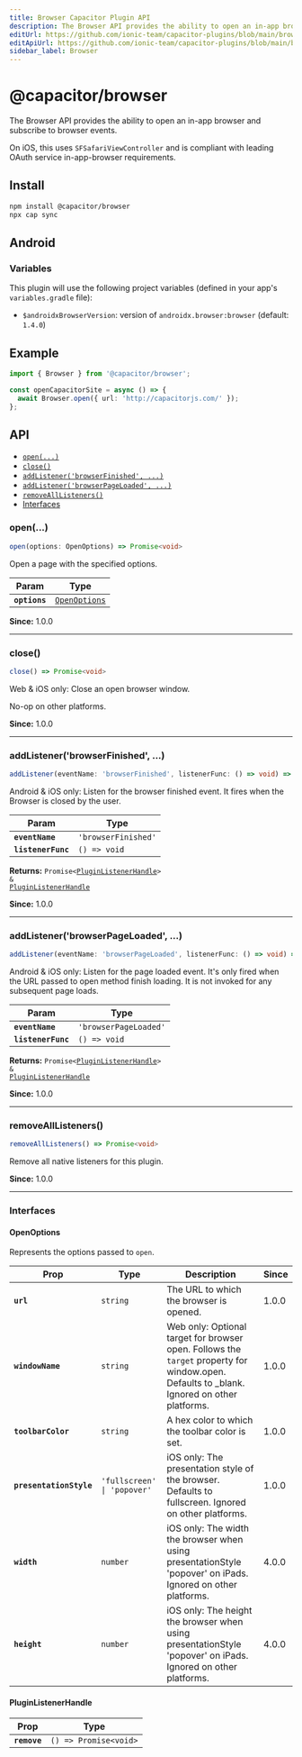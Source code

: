 ```yaml
---
title: Browser Capacitor Plugin API
description: The Browser API provides the ability to open an in-app browser and subscribe to browser events.
editUrl: https://github.com/ionic-team/capacitor-plugins/blob/main/browser/README.md
editApiUrl: https://github.com/ionic-team/capacitor-plugins/blob/main/browser/src/definitions.ts
sidebar_label: Browser
---
```

# @capacitor/browser

The Browser API provides the ability to open an in-app browser and subscribe to browser events.

On iOS, this uses `SFSafariViewController` and is compliant with leading OAuth service in-app-browser requirements.

## Install

```bash
npm install @capacitor/browser
npx cap sync
```

## Android

### Variables

This plugin will use the following project variables (defined in your app's `variables.gradle` file):

- `$androidxBrowserVersion`: version of `androidx.browser:browser` (default: `1.4.0`)

## Example

```typescript
import { Browser } from '@capacitor/browser';

const openCapacitorSite = async () => {
  await Browser.open({ url: 'http://capacitorjs.com/' });
};
```

## API

<docgen-index>

* [`open(...)`](#open)
* [`close()`](#close)
* [`addListener('browserFinished', ...)`](#addlistenerbrowserfinished)
* [`addListener('browserPageLoaded', ...)`](#addlistenerbrowserpageloaded)
* [`removeAllListeners()`](#removealllisteners)
* [Interfaces](#interfaces)

</docgen-index>

<docgen-api>


### open(...)

```typescript
open(options: OpenOptions) => Promise<void>
```

Open a page with the specified options.

| Param         | Type                                                |
| ------------- | --------------------------------------------------- |
| **`options`** | <code><a href="#openoptions">OpenOptions</a></code> |

**Since:** 1.0.0

--------------------


### close()

```typescript
close() => Promise<void>
```

Web & iOS only: Close an open browser window.

No-op on other platforms.

**Since:** 1.0.0

--------------------


### addListener('browserFinished', ...)

```typescript
addListener(eventName: 'browserFinished', listenerFunc: () => void) => Promise<PluginListenerHandle> & PluginListenerHandle
```

Android & iOS only: Listen for the browser finished event.
It fires when the Browser is closed by the user.

| Param              | Type                           |
| ------------------ | ------------------------------ |
| **`eventName`**    | <code>'browserFinished'</code> |
| **`listenerFunc`** | <code>() =&gt; void</code>     |

**Returns:** <code>Promise&lt;<a href="#pluginlistenerhandle">PluginListenerHandle</a>&gt; & <a href="#pluginlistenerhandle">PluginListenerHandle</a></code>

**Since:** 1.0.0

--------------------


### addListener('browserPageLoaded', ...)

```typescript
addListener(eventName: 'browserPageLoaded', listenerFunc: () => void) => Promise<PluginListenerHandle> & PluginListenerHandle
```

Android & iOS only: Listen for the page loaded event.
It's only fired when the URL passed to open method finish loading.
It is not invoked for any subsequent page loads.

| Param              | Type                             |
| ------------------ | -------------------------------- |
| **`eventName`**    | <code>'browserPageLoaded'</code> |
| **`listenerFunc`** | <code>() =&gt; void</code>       |

**Returns:** <code>Promise&lt;<a href="#pluginlistenerhandle">PluginListenerHandle</a>&gt; & <a href="#pluginlistenerhandle">PluginListenerHandle</a></code>

**Since:** 1.0.0

--------------------


### removeAllListeners()

```typescript
removeAllListeners() => Promise<void>
```

Remove all native listeners for this plugin.

**Since:** 1.0.0

--------------------


### Interfaces


#### OpenOptions

Represents the options passed to `open`.

| Prop                    | Type                                   | Description                                                                                                                                | Since |
| ----------------------- | -------------------------------------- | ------------------------------------------------------------------------------------------------------------------------------------------ | ----- |
| **`url`**               | <code>string</code>                    | The URL to which the browser is opened.                                                                                                    | 1.0.0 |
| **`windowName`**        | <code>string</code>                    | Web only: Optional target for browser open. Follows the `target` property for window.open. Defaults to _blank. Ignored on other platforms. | 1.0.0 |
| **`toolbarColor`**      | <code>string</code>                    | A hex color to which the toolbar color is set.                                                                                             | 1.0.0 |
| **`presentationStyle`** | <code>'fullscreen' \| 'popover'</code> | iOS only: The presentation style of the browser. Defaults to fullscreen. Ignored on other platforms.                                       | 1.0.0 |
| **`width`**             | <code>number</code>                    | iOS only: The width the browser when using presentationStyle 'popover' on iPads. Ignored on other platforms.                               | 4.0.0 |
| **`height`**            | <code>number</code>                    | iOS only: The height the browser when using presentationStyle 'popover' on iPads. Ignored on other platforms.                              | 4.0.0 |


#### PluginListenerHandle

| Prop         | Type                                      |
| ------------ | ----------------------------------------- |
| **`remove`** | <code>() =&gt; Promise&lt;void&gt;</code> |

</docgen-api>